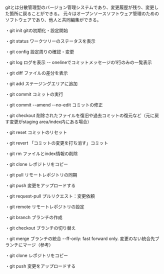 gitとは分散管理型のバージョン管理システムであり、変更履歴が残り、変更した箇所に戻ることができる。
元々はオープンソースソフトウェア管理のためのソフトウェアであり、他人と共同編集ができる。

・git init
gitの初期化・設定開始

・git status
ワークツリーのステータスを表示

・git config 
設定周りの確認・変更

・git log
ログを表示
-- onelineでコミットメッセージの1行のみの一覧表示

・git diff
ファイルの差分を表示

・git add
ステージングエリアに追加

・git commit 
コミットの実行

・git commit --amend --no-edit
コミットの修正

・git checkout
削除されたファイルを復旧や過去コミットの復元など（元に戻す変更がstaging area/index内にある場合）

・git reset
コミットのリセット

・git revert
「コミットの変更を打ち消す」コミット

・git rm
ファイルとindex情報の削除

・git clone
レポジトリをコピー

・git pull
リモートレポジトリの同期 

・git push
変更をアップロードする

・git request-pull
プルリクエスト：変更依頼

・git remote
リモートレポジトリの設定

・git branch
ブランチの作成

・git checkout
ブランチの切り替え

・git merge
ブランチの統合
--ff-only: fast forward only. 変更のない統合先ブランチにマージ（参考）

・git clone
レポジトリをコピー

・git push
変更をアップロードする
